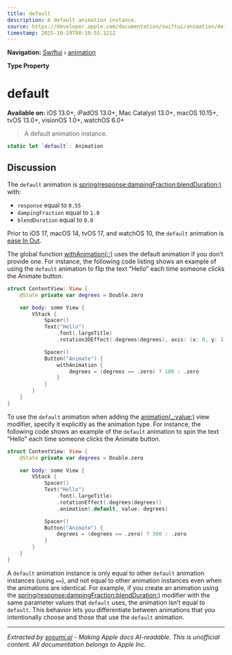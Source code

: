 ```yaml
---
title: default
description: A default animation instance.
source: https://developer.apple.com/documentation/swiftui/animation/default
timestamp: 2025-10-29T00:10:55.121Z
---
```


**Navigation:** [Swiftui](/documentation/swiftui) › [animation](/documentation/swiftui/animation)

**Type Property**

# default

**Available on:** iOS 13.0+, iPadOS 13.0+, Mac Catalyst 13.0+, macOS 10.15+, tvOS 13.0+, visionOS 1.0+, watchOS 6.0+

> A default animation instance.

```swift
static let `default`: Animation
```

## Discussion

The `default` animation is [spring(response:dampingFraction:blendDuration:)](/documentation/swiftui/animation/spring(response:dampingfraction:blendduration:)) with:

- `response` equal to `0.55`
- `dampingFraction` equal to `1.0`
- `blendDuration` equal to `0.0`

Prior to iOS 17, macOS 14, tvOS 17, and watchOS 10, the `default` animation is [ease In Out](/documentation/swiftui/animation/easeinout).

The global function [withAnimation(_:_:)](/documentation/swiftui/withanimation(_:_:)) uses the default animation if you don’t provide one. For instance, the following code listing shows an example of using the `default` animation to flip the text “Hello” each time someone clicks the Animate button.

```swift
struct ContentView: View {
    @State private var degrees = Double.zero

    var body: some View {
        VStack {
            Spacer()
            Text("Hello")
                .font(.largeTitle)
                .rotation3DEffect(.degrees(degrees), axis: (x: 0, y: 1, z: 0))

            Spacer()
            Button("Animate") {
                withAnimation {
                    degrees = (degrees == .zero) ? 180 : .zero
                }
            }
        }
    }
}
```

To use the `default` animation when adding the [animation(_:value:)](/documentation/swiftui/view/animation(_:value:)) view modifier, specify it explicitly as the animation type. For instance, the following code shows an example of the `default` animation to spin the text “Hello” each time someone clicks the Animate button.

```swift
struct ContentView: View {
    @State private var degrees = Double.zero

    var body: some View {
        VStack {
            Spacer()
            Text("Hello")
                .font(.largeTitle)
                .rotationEffect(.degrees(degrees))
                .animation(.default, value: degrees)

            Spacer()
            Button("Animate") {
                degrees = (degrees == .zero) ? 360 : .zero
            }
        }
    }
}
```

A `default` animation instance is only equal to other `default` animation instances (using `==`), and not equal to other animation instances even when the animations are identical. For example, if you create an animation using the [spring(response:dampingFraction:blendDuration:)](/documentation/swiftui/animation/spring(response:dampingfraction:blendduration:)) modifier with the same parameter values that `default` uses, the animation isn’t equal to `default`. This behavior lets you differentiate between animations that you intentionally choose and those that use the `default` animation.

---

*Extracted by [sosumi.ai](https://sosumi.ai) - Making Apple docs AI-readable.*
*This is unofficial content. All documentation belongs to Apple Inc.*
